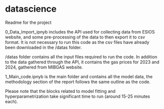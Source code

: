 # datascience
Readme for the project

0_Data_Import_ipnyb includes the API used for collecting data from ESIOS website, and some pre-processing of the data to then export it to csv format. It is not necessary to run this code as the csv files have already been downloaded in the /datas folder. 

/datas folder contains all the input files required to run the code. In addition to the data gathered through the API, it contains the gas prices for 2023 and 2024, gathered from MIBGAS website. 

1_Main_code.ipnyb is the main folder and contains all the model data, the methodology section of the report follows the same outline as the code. 

Please note that the blocks related to model fitting and hyperparametrization take significant time to run (around 15-25 minutes each).